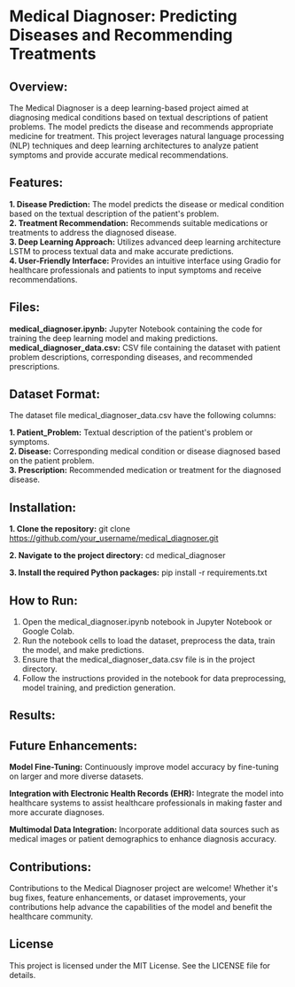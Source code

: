 # Medical Diagnoser: Predicting Diseases and Recommending Treatments

## Overview:
The Medical Diagnoser is a deep learning-based project aimed at diagnosing medical conditions based on textual descriptions of patient problems. The model predicts the disease and recommends appropriate medicine for treatment. This project leverages natural language processing (NLP) techniques and deep learning architectures to analyze patient symptoms and provide accurate medical recommendations.

## Features:
**1. Disease Prediction:** The model predicts the disease or medical condition based on the textual description of the patient's problem.                                     
**2. Treatment Recommendation:** Recommends suitable medications or treatments to address the diagnosed disease.                                                              
**3. Deep Learning Approach:** Utilizes advanced deep learning architecture LSTM to process textual data and make accurate predictions.                                            
**4. User-Friendly Interface:** Provides an intuitive interface using Gradio for healthcare professionals and patients to input symptoms and receive recommendations.

## Files:
**medical_diagnoser.ipynb:** Jupyter Notebook containing the code for training the deep learning model and making predictions.
**medical_diagnoser_data.csv:** CSV file containing the dataset with patient problem descriptions, corresponding diseases, and recommended prescriptions.

## Dataset Format:
The dataset file medical_diagnoser_data.csv have the following columns:

**1. Patient_Problem:** Textual description of the patient's problem or symptoms.                                                                                                
**2. Disease:** Corresponding medical condition or disease diagnosed based on the patient problem.                                                                             
**3. Prescription:** Recommended medication or treatment for the diagnosed disease.


## Installation:
**1. Clone the repository:**
      git clone https://github.com/your_username/medical_diagnoser.git 

**2. Navigate to the project directory:**
      cd medical_diagnoser
   
**3. Install the required Python packages:**
      pip install -r requirements.txt

## How to Run:
1. Open the medical_diagnoser.ipynb notebook in Jupyter Notebook or Google Colab.
2. Run the notebook cells to load the dataset, preprocess the data, train the model, and make predictions.
3. Ensure that the medical_diagnoser_data.csv file is in the project directory.
4. Follow the instructions provided in the notebook for data preprocessing, model training, and prediction generation.

## Results:


## Future Enhancements:
**Model Fine-Tuning:** Continuously improve model accuracy by fine-tuning on larger and more diverse datasets.                                                                

**Integration with Electronic Health Records (EHR):** Integrate the model into healthcare systems to assist healthcare professionals in making faster and more accurate diagnoses.                                                                                                                                                                    

**Multimodal Data Integration:** Incorporate additional data sources such as medical images or patient demographics to enhance diagnosis accuracy.

## Contributions:
Contributions to the Medical Diagnoser project are welcome! Whether it's bug fixes, feature enhancements, or dataset improvements, your contributions help advance the capabilities of the model and benefit the healthcare community.

## License
This project is licensed under the MIT License. See the LICENSE file for details.






